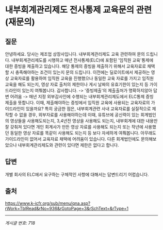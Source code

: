 # 내부회계관리제도 전사통제 교육문의 관련(재문의)

## 질문
안녕하세요. 당사는 제조업 상장사입니다. 내부회계관리제도 교육 관련하여 문의 드립니다.
내부회계관리제도를 시행하고 매년 전사통제(ELC)에 포함된 '임직원 교육'통제에 대한 증빙을 제출하고 있습니다.
해당 통제의 증빙을 제출하기 위해서 교육자료로 채택할 시 충족해야하는 조건이 있는지 문의 드립니다.
이전에는 딜로이트에서 제공하는 영상 교육자료를 활용하여 임직원 교육을 진행했으나 동일한 교육 자료를 가지고 임직원 교육을 해도 되는지,
영상 자료 출처의 제한이나 게시 날짜의 유효기한이 있는지 등 가이드라인이 있는지 여쭤봅니다.
감사합니다.
-> '증빙제출'의 제출출처가 명확하지않아 답변 어려움
-> 매년 지정 외부감사인에 수행되는 내부회계관리제도에서 ELC통제 증빙 제출을 뜻합니다. 이때, 제출해야하는 증빙에서 임직원 교육에 사용되는 교육자료의 가이드라인이 있을까요?
특히 궁금한 점은, 내부회계관련 사내 교육자료를 실질적으로 제작할 수 없을 경우, 외부자료를 사용해야하는데 이때, 유튜브에 공신력이 있는 회계법인의 영상들을 사용해도되는지, 3,4년전 영상을 사용해도 되는지, 내부회계에 대한 내용만 잘 갖춰져 있다면 개인 회계사가 만든 영상 자료를 사용해도 되는지 또는 작년에 사용했던 동일한 영상 자료를 똑같이 사용해도 되는지 등 보다 자세하게 여쭤봅니다.
아무래도 가이드라인이 없어서 교육자료 채택에 어려움이 있습니다.
다른 회계법인에도 문의해보았으나 내부회계관리제도와 관련이 있다면 제한은 없다고 합니다.

## 답변
개별 회사의 ELC에서 요구하는 구체적인 사항에 대해서는 답변드리기 어렵습니다.

## 출처
https://www.k-icfr.org/sub/menu/qna.asp?rWork=TblRead&rNo=936&rGotoPage=3&rSchText=&rType=1

---
*게시글 번호: 718*
